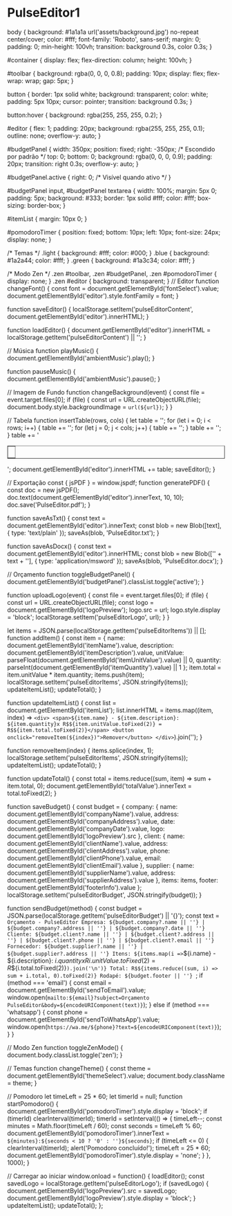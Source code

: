 # PulseEditor1
body {
    background: #1a1a1a url('assets/background.jpg') no-repeat center/cover;
    color: #fff;
    font-family: 'Roboto', sans-serif;
    margin: 0;
    padding: 0;
    min-height: 100vh;
    transition: background 0.3s, color 0.3s;
}

#container {
    display: flex;
    flex-direction: column;
    height: 100vh;
}

#toolbar {
    background: rgba(0, 0, 0, 0.8);
    padding: 10px;
    display: flex;
    flex-wrap: wrap;
    gap: 5px;
}

button {
    border: 1px solid white;
    background: transparent;
    color: white;
    padding: 5px 10px;
    cursor: pointer;
    transition: background 0.3s;
}

button:hover {
    background: rgba(255, 255, 255, 0.2);
}

#editor {
    flex: 1;
    padding: 20px;
    background: rgba(255, 255, 255, 0.1);
    outline: none;
    overflow-y: auto;
}

#budgetPanel {
    width: 350px;
    position: fixed;
    right: -350px; /* Escondido por padrão */
    top: 0;
    bottom: 0;
    background: rgba(0, 0, 0, 0.9);
    padding: 20px;
    transition: right 0.3s;
    overflow-y: auto;
}

#budgetPanel.active {
    right: 0; /* Visível quando ativo */
}

#budgetPanel input, #budgetPanel textarea {
    width: 100%;
    margin: 5px 0;
    padding: 5px;
    background: #333;
    border: 1px solid #fff;
    color: #fff;
    box-sizing: border-box;
}

#itemList {
    margin: 10px 0;
}

#pomodoroTimer {
    position: fixed;
    bottom: 10px;
    left: 10px;
    font-size: 24px;
    display: none;
}

/* Temas */
.light { background: #fff; color: #000; }
.blue { background: #1a2a44; color: #fff; }
.green { background: #1a3c34; color: #fff; }

/* Modo Zen */
.zen #toolbar, .zen #budgetPanel, .zen #pomodoroTimer { display: none; }
.zen #editor { background: transparent; }
// Editor
function changeFont() {
    const font = document.getElementById('fontSelect').value;
    document.getElementById('editor').style.fontFamily = font;
}

function saveEditor() {
    localStorage.setItem('pulseEditorContent', document.getElementById('editor').innerHTML);
}

function loadEditor() {
    document.getElementById('editor').innerHTML = localStorage.getItem('pulseEditorContent') || '';
}

// Música
function playMusic() {
    document.getElementById('ambientMusic').play();
}

function pauseMusic() {
    document.getElementById('ambientMusic').pause();
}

// Imagem de Fundo
function changeBackground(event) {
    const file = event.target.files[0];
    if (file) {
        const url = URL.createObjectURL(file);
        document.body.style.backgroundImage = `url(${url})`;
    }
}

// Tabela
function insertTable(rows, cols) {
    let table = '<table border="1">';
    for (let i = 0; i < rows; i++) {
        table += '<tr>';
        for (let j = 0; j < cols; j++) {
            table += '<td contenteditable="true"></td>';
        }
        table += '</tr>';
    }
    table += '</table>';
    document.getElementById('editor').innerHTML += table;
    saveEditor();
}

// Exportação
const { jsPDF } = window.jspdf;
function generatePDF() {
    const doc = new jsPDF();
    doc.text(document.getElementById('editor').innerText, 10, 10);
    doc.save('PulseEditor.pdf');
}

function saveAsTxt() {
    const text = document.getElementById('editor').innerText;
    const blob = new Blob([text], { type: 'text/plain' });
    saveAs(blob, 'PulseEditor.txt');
}

function saveAsDocx() {
    const text = document.getElementById('editor').innerHTML;
    const blob = new Blob(['<!DOCTYPE html><html><body>' + text + '</body></html>'], { type: 'application/msword' });
    saveAs(blob, 'PulseEditor.docx');
}

// Orçamento
function toggleBudgetPanel() {
    document.getElementById('budgetPanel').classList.toggle('active');
}

function uploadLogo(event) {
    const file = event.target.files[0];
    if (file) {
        const url = URL.createObjectURL(file);
        const logo = document.getElementById('logoPreview');
        logo.src = url;
        logo.style.display = 'block';
        localStorage.setItem('pulseEditorLogo', url);
    }
}

let items = JSON.parse(localStorage.getItem('pulseEditorItems')) || [];
function addItem() {
    const item = {
        name: document.getElementById('itemName').value,
        description: document.getElementById('itemDescription').value,
        unitValue: parseFloat(document.getElementById('itemUnitValue').value) || 0,
        quantity: parseInt(document.getElementById('itemQuantity').value) || 1
    };
    item.total = item.unitValue * item.quantity;
    items.push(item);
    localStorage.setItem('pulseEditorItems', JSON.stringify(items));
    updateItemList();
    updateTotal();
}

function updateItemList() {
    const list = document.getElementById('itemList');
    list.innerHTML = items.map((item, index) => `
        <div>
            <span>${item.name} - ${item.description}: ${item.quantity}x R$${item.unitValue.toFixed(2)} = R$${item.total.toFixed(2)}</span>
            <button onclick="removeItem(${index})">Remover</button>
        </div>
    `).join('');
}

function removeItem(index) {
    items.splice(index, 1);
    localStorage.setItem('pulseEditorItems', JSON.stringify(items));
    updateItemList();
    updateTotal();
}

function updateTotal() {
    const total = items.reduce((sum, item) => sum + item.total, 0);
    document.getElementById('totalValue').innerText = total.toFixed(2);
}

function saveBudget() {
    const budget = {
        company: {
            name: document.getElementById('companyName').value,
            address: document.getElementById('companyAddress').value,
            date: document.getElementById('companyDate').value,
            logo: document.getElementById('logoPreview').src
        },
        client: {
            name: document.getElementById('clientName').value,
            address: document.getElementById('clientAddress').value,
            phone: document.getElementById('clientPhone').value,
            email: document.getElementById('clientEmail').value
        },
        supplier: {
            name: document.getElementById('supplierName').value,
            address: document.getElementById('supplierAddress').value
        },
        items: items,
        footer: document.getElementById('footerInfo').value
    };
    localStorage.setItem('pulseEditorBudget', JSON.stringify(budget));
}

function sendBudget(method) {
    const budget = JSON.parse(localStorage.getItem('pulseEditorBudget') || '{}');
    const text = `
Orçamento - PulseEditor
Empresa: ${budget.company?.name || ''} | ${budget.company?.address || ''} | ${budget.company?.date || ''}
Cliente: ${budget.client?.name || ''} | ${budget.client?.address || ''} | ${budget.client?.phone || ''} | ${budget.client?.email || ''}
Fornecedor: ${budget.supplier?.name || ''} | ${budget.supplier?.address || ''}
Itens:
${items.map(i => `${i.name} - ${i.description}: ${i.quantity}x R$${i.unitValue.toFixed(2)} = R$${i.total.toFixed(2)}`).join('\n')}
Total: R$${items.reduce((sum, i) => sum + i.total, 0).toFixed(2)}
Rodapé: ${budget.footer || ''}
    `;
    if (method === 'email') {
        const email = document.getElementById('sendToEmail').value;
        window.open(`mailto:${email}?subject=Orçamento PulseEditor&body=${encodeURIComponent(text)}`);
    } else if (method === 'whatsapp') {
        const phone = document.getElementById('sendToWhatsApp').value;
        window.open(`https://wa.me/${phone}?text=${encodeURIComponent(text)}`);
    }
}

// Modo Zen
function toggleZenMode() {
    document.body.classList.toggle('zen');
}

// Temas
function changeTheme() {
    const theme = document.getElementById('themeSelect').value;
    document.body.className = theme;
}

// Pomodoro
let timeLeft = 25 * 60;
let timerId = null;
function startPomodoro() {
    document.getElementById('pomodoroTimer').style.display = 'block';
    if (timerId) clearInterval(timerId);
    timerId = setInterval(() => {
        timeLeft--;
        const minutes = Math.floor(timeLeft / 60);
        const seconds = timeLeft % 60;
        document.getElementById('pomodoroTimer').innerText = `${minutes}:${seconds < 10 ? '0' : ''}${seconds}`;
        if (timeLeft <= 0) {
            clearInterval(timerId);
            alert('Pomodoro concluído!');
            timeLeft = 25 * 60;
            document.getElementById('pomodoroTimer').style.display = 'none';
        }
    }, 1000);
}

// Carregar ao iniciar
window.onload = function() {
    loadEditor();
    const savedLogo = localStorage.getItem('pulseEditorLogo');
    if (savedLogo) {
        document.getElementById('logoPreview').src = savedLogo;
        document.getElementById('logoPreview').style.display = 'block';
    }
    updateItemList();
    updateTotal();
};
